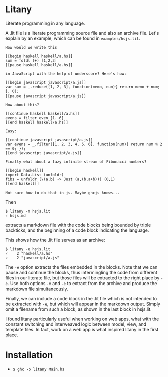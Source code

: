 
# Litany

Literate programming in any language.

A .lit file is a literate programming source file and also an archive file. Let's explain by an example, which can be found in `examples/hsjs.lit`.

```text
How would we write this

[[begin haskell haskell/a.hs]]
sum = foldl (+) [1,2,3]
[[pause haskell haskell/a.hs]]

in JavaScript with the help of underscore? Here's how:

[[begin javascript javascript/a.js]]
var sum = _.reduce([1, 2, 3], function(memo, num){ return memo + num; }, 0);
[[pause javascript javascript/a.js]]

How about this?

[[continue haskell haskell/a.hs]]
evens = filter even [1..6]
[[end haskell haskell/a.hs]]

Easy:

[[continue javascript javascript/a.js]]
var evens = _.filter([1, 2, 3, 4, 5, 6], function(num){ return num % 2 == 0; });
[[end javascript javascript/a.js]]

Finally what about a lazy infinite stream of Fibonacci numbers?

[[begin haskell]]
import Data.List (unfoldr)
fibs = unfoldr (\(a,b) -> Just (a,(b,a+b))) (0,1)
[[end haskell]]

Not sure how to do that in js. Maybe ghcjs knows...
```
Then
```
$ litany -m hsjs.lit
✓ hsjs.md
```
extracts a markdown file with the code blocks being bounded by triple backticks, and the beginning of a code block indicating the language.

This shows how the .lit file serves as an archive:
```
$ litany -e hsjs.lit
✓    2 "haskell/a.hs"
✓    2 "javascript/a.js"
```

The `-e` option extracts the files embedded in the blocks. Note that we can pause and continue the blocks, thus intermingling the code from different files in our literate file, but those files will be extracted to the right place by `-e`. Use both options `-m` and `-e` to extract from the archive and produce the markdown file simultaneously.

Finally, we can include a code block in the .lit file which is not intended to be extracted with `-e`, but which will appear in the markdown output. Simply omit a filename from such a block, as shown in the last block in hsjs.lit.

I found litany particularly useful when working on web apps, what with the constant switching and interweaved logic between model, view, and template files. In fact, work on a web app is what inspired litany in the first place.

# Installation
* `$ ghc -o litany Main.hs`


